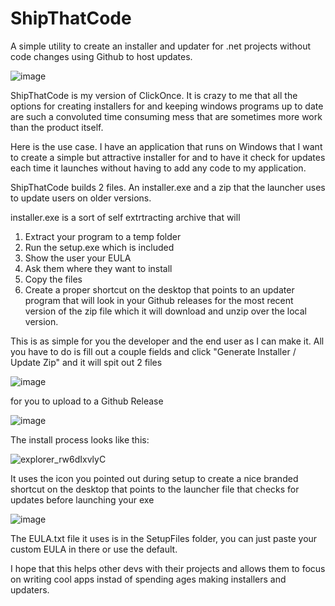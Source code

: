 # ShipThatCode
 A simple utility to create an installer and updater for .net projects without code changes using Github to host updates.

![image](https://github.com/Echostorm44/ShipThatCode/assets/107306362/949b09ca-1f17-4148-9a36-bb9766e8290a)

ShipThatCode is my version of ClickOnce.  It is crazy to me that all the options for creating installers for and keeping windows programs up to date are such a convoluted time consuming mess that are sometimes more work than the product itself.

Here is the use case. I have an application that runs on Windows that I want to create a simple but attractive installer for and to have it check for updates each time it launches without having to add any code to my application.

ShipThatCode builds 2 files.  An installer.exe and a zip that the launcher uses to update users on older versions.  

installer.exe is a sort of self extrtracting archive that will 
1. Extract your program to a temp folder
2. Run the setup.exe which is included
3. Show the user your EULA
4. Ask them where they want to install
5. Copy the files
6. Create a proper shortcut on the desktop that points to an updater program that will look in your Github releases for the most recent version of the zip file which it will download and unzip over the local version.

This is as simple for you the developer and the end user as I can make it.
All you have to do is fill out a couple fields and click "Generate Installer / Update Zip" and it will spit out 2 files 

![image](https://github.com/Echostorm44/ShipThatCode/assets/107306362/c0996fe1-4706-4b83-8046-adf49a011dcf)

for you to upload to a Github Release

![image](https://github.com/Echostorm44/ShipThatCode/assets/107306362/e157eb54-7573-434b-b6ed-af39e192c44b)


The install process looks like this:

![explorer_rw6dIxvlyC](https://github.com/Echostorm44/ShipThatCode/assets/107306362/9cbc45e1-5eb7-4a85-9c9d-1168a91c1574)

It uses the icon you pointed out during setup to create a nice branded shortcut on the desktop that points to the launcher file that checks for updates before launching your exe

![image](https://github.com/Echostorm44/ShipThatCode/assets/107306362/3e9b6c48-2f99-4241-8e14-308b1c0509ce)

The EULA.txt file it uses is in the SetupFiles folder, you can just paste your custom EULA in there or use the default.

I hope that this helps other devs with their projects and allows them to focus on writing cool apps instad of spending ages making installers and updaters. 





